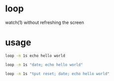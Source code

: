 # loop
watch(1) without refreshing the screen

# usage

```bash
loop -n 1s echo hello world
```

```bash
loop -n 1s "date; echo hello world"
```

```bash
loop -n 1s "tput reset; date; echo hello world"
```

